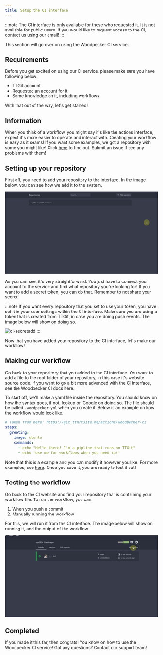```yaml
---
title: Setup the CI interface
---
```


:::note
The CI interface is only available for those who requested it. It is not available for public users. If you would like to request access to the CI, contact us using our email!
:::

This section will go over on using the Woodpecker CI service.

## Requirements
Before you get excited on using our CI service, please make sure you have following below:

- TTGit account
- Requested an account for it
- Some knowledge on it, including workflows

With that out of the way, let's get started!

## Information
When you think of a workflow, you might say it's like the actions interface, expect it's more easier to operate and interact with. Creating your workflow is easy as it seams! If you want some examples, we got a repository with some you might like! Click [here](https://git.ttnrtsite.me/actions/woodpecker-ci) to find out. Submit an issue if see any problems with them!

## Setting up your repository
First off, you need to add your repository to the interface. In the image below, you can see how we add it to the system.

![ci-addingrepo](./ci-addingrepo.gif)

As you can see, it's very straightforward. You just have to connect your account to the service and find what repository you're looking for! If you want to add a secret token, you can do that. Remember to not share your secret!

:::note
If you want every repository that you set to use your token, you have set it in your user settings within the CI interface. Make sure you are using a token that is created from TTGit, in case you are doing push events. The image below will show on doing so.

![ci-secretadd](./ci-secretadd.gif)
:::

 
Now that you have added your repository to the CI interface, let's make our workflow!

## Making our workflow
Go back to your repository that you added to the CI interface. You want to add a file to the root folder of your repository, in this case it's website source code. If you want to go a bit more advanced with the CI interface, see the Woodpecker CI docs [here](https://woodpecker-ci.org/docs/intro).

To start off, we'll make a yaml file inside the repository. You should know on how the syntax goes, if not, lookup on Google on doing so. The file should be called `.woodpecker.yml` when you create it. Below is an example on how the workflow would look like.

```yaml
# Taken from here: https://git.ttnrtsite.me/actions/woodpecker-ci
steps:
  greeting:
    image: ubuntu
    commands:
      - echo "Hello there! I'm a pipline that runs on TTGit"
      - echo "Use me for workflows when you need to!"
```

Note that this is a example and you can modify it however you like. For more examples, see [here](https://git.ttnrtsite.me/actions/woodpecker-ci). Once you save it, you are ready to test it out!

## Testing the workflow
Go back to the CI website and find your repository that is containing your workflow file. To run the workflow, you can:

1. When you push a commit
2. Manually running the workflow

For this, we will run it from the CI interface. The image below will show on running it, and the output of the workflow.

![ci-runworkflow](./ci-runworkflow.gif)

## Completed
If you made it this far, then congrats! You know on how to use the Woodpecker CI service! Got any questions? Contact our support team!